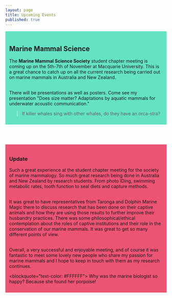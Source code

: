 ```yaml
---
layout: page
title: Upcoming Events
published: true
---
```


<div style="padding:12px; background-color: #64e3c3">
<h2>
Marine Mammal Science <br>
</h2>

<p>
The <strong>Marine Mammal Science Society</strong> student chapter meeting is coming up on the 5th-7th of November at Macquarie University. This is a great chance to catch up on all the current research being carried out on marine mammals in Australia and New Zealand. <br><br>

There will be presentations as well as posters. Come see my presentation "Does size matter? Adaptations by aquatic mammals for underwater acoustic communication."
</p>

<blockquote>
If killer whales sing with other whales, do they have an orca-stra?
</blockquote>

</div>

<br><br>

<div style="padding:12px; background-color: #ec5473">
<h3>
Update
</h3>

<p>
Such a great experience at the student chapter meeting for the society of marine mammalogy. So much great research being done in Australia and New Zealand by research students. From photo IDing, swimming metabolic rates, tooth function to seal diets and capture methods. <br><br>

It was great to have representatives from Taronga and Dolphin Marine Magic there to discuss research that has been done on their captive animals and how they are using those results to further improve their husbandry practices. There was some philosophical/ethical contemplation about the roles of captive institutions and their role in the conservation of our marine mammals. It was great to get so many different points of view. <br><br>

Overall, a very successful and enjoyable meeting, and of course it was fantastic to meet some lovely new people who share my passion for marine mammals and I hope to keep in touch with them as my research continues.

<blockquote="text-color: #FFFFFF">
Why was the marine biologist so happy? Because she found her porpoise!
</blockquote>

</div>
